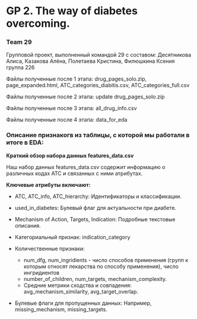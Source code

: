 # GP 2. The way of diabetes overcoming.
### Team 29

Групповой проект, выполненный командой 29 с составом: Десятникова Алиса, Казакова Алёна, Полетаева Кристина, Филюшкина Ксения группа 226

Файлы полученные после 1 этапа:
drug_pages_solo.zip,
page_expanded.html,
ATC_categories_diabitis.csv,
ATC_categories_full.csv


Файлы полученные после 2 этапа:
update drug_pages_solo.zip


Файлы полученные после 3 этапа:
all_drug_info.csv


Файлы полученные после 4 этапа:
data_for_eda


### Описание признакогв из таблицы, с которой мы работали в итоге в EDA:
**Краткий обзор набора данных features_data.csv**

Наш набор данных features_data.csv содержит информацию о различных кодах ATC и связанных с ними атрибутах.

**Ключевые атрибуты включают:**

* ATC, ATC_info, ATC_hierarchy: Идентификаторы и классификации.
* used_in_diabetes: Булевый флаг для актуальности при диабете.
* Mechanism of Action, Targets, Indication: Подробные текстовые описания.
* Категориальный признак: indication_category
* Количественные признаки:
  * num_dfg,	num_ingridients - число способов применения (групп к которым относят лекарства по способу применения), число ингридиентов
  * number_of_children, num_targets, mechanism_complexity.
  * Средние метрики сходства и совпадения: avg_mechanism_similarity, avg_target_overlap.

* Булевые флаги для пропущенных данных: Например, missing_mechanism, missing_targets.

